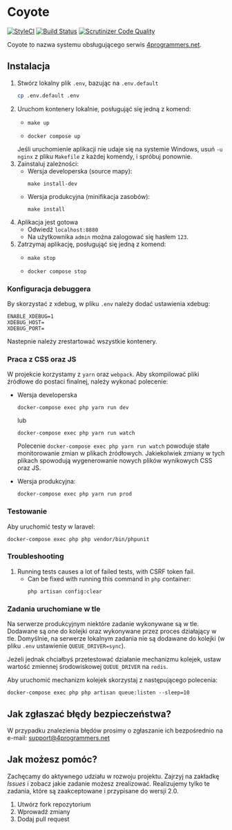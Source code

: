 # Coyote

[![StyleCI](https://styleci.io/repos/30256872/shield)](https://styleci.io/repos/30256872)
[![Build Status](https://travis-ci.org/adam-boduch/coyote.svg?branch=master)](https://travis-ci.org/adam-boduch/coyote)
[![Scrutinizer Code Quality](https://scrutinizer-ci.com/g/adam-boduch/coyote/badges/quality-score.png?b=master)](https://scrutinizer-ci.com/g/adam-boduch/coyote/?branch=master)

Coyote to nazwa systemu obsługującego serwis [4programmers.net].

[4programmers.net]: https://4programmers.net/

## Instalacja

1. Stwórz lokalny plik `.env`, bazując na `.env.default`
   ```bash
   cp .env.default .env
   ```
2. Uruchom kontenery lokalnie, posługująć się jedną z komend:
   - ```
     make up
     ```
   - ```
     docker compose up
     ```
   Jeśli uruchomienie aplikacji nie udaje się na systemie Windows, usuń `-u nginx` z pliku `Makefile`
   z każdej komendy, i spróbuj ponownie.
3. Zainstaluj zależności:
   - Wersja developerska (source mapy):
     ```
     make install-dev 
     ```
   - Wersja produkcyjna (minifikacja zasobów):
     ```
     make install
     ```
4. Aplikacja jest gotowa
   - Odwiedź `localhost:8880`
   - Na użytkownika `admin` można zalogować się hasłem `123`.
5. Zatrzymaj aplikację, posługująć się jedną z komend:
   - ```
     make stop
     ```
   - ```
     docker compose stop
     ```

### Konfiguracja debuggera

By skorzystać z xdebug, w pliku `.env` należy dodać ustawienia xdebug:

```
ENABLE_XDEBUG=1
XDEBUG_HOST=
XDEBUG_PORT=
```

Nastepnie należy zrestartować wszystkie kontenery.

### Praca z CSS oraz JS

W projekcie korzystamy z `yarn` oraz `webpack`. Aby skompilować pliki źródłowe do postaci finalnej, należy wykonać
polecenie:
 - Wersja developerska 
   ```
   docker-compose exec php yarn run dev
   ```
   lub
   ```
   docker-compose exec php yarn run watch
   ```

   Polecenie `docker-compose exec php yarn run watch` powoduje stałe monitorowanie zmian w plikach źródłowych. Jakiekolwiek zmiany w tych plikach
   spowodują wygenerowanie nowych plików wynikowych CSS oraz JS.

 - Wersja produkcyjna:
   ```
   docker-compose exec php yarn run prod
   ```

### Testowanie

Aby uruchomić testy w laravel:

```
docker-compose exec php php vendor/bin/phpunit
```

### Troubleshooting

1. Running tests causes a lot of failed tests, with CSRF token fail.
   - Can be fixed with running this command in `php` container:
     ```
     php artisan config:clear
     ```

### Zadania uruchomiane w tle

Na serwerze produkcyjnym niektóre zadanie wykonywane są w tle. Dodawane są one do kolejki oraz wykonywane przez proces działający w tle.
Domyślnie, na serwerze lokalnym zadania nie są dodawane do kolejki (w pliku `.env` ustawienie `QUEUE_DRIVER=sync`).

Jeżeli jednak chciałbyś przetestować działanie mechanizmu kolejek, ustaw wartość zmiennej środowiskowej `QUEUE_DRIVER` na `redis`.

Aby uruchomić mechanizm kolejek skorzystaj z następującego polecenia:

```
docker-compose exec php php artisan queue:listen --sleep=10
```

## Jak zgłaszać błędy bezpieczeństwa?

W przypadku znalezienia błędów prosimy o zgłaszanie ich bezpośrednio na e-mail: support@4programmers.net

## Jak możesz pomóc?

Zachęcamy do aktywnego udziału w rozwoju projektu. Zajrzyj na zakładkę *Issues* i zobacz jakie zadanie możesz zrealizować. Realizujemy tylko te zadania, które są zaakceptowane i przypisane do wersji 2.0.

1. Utwórz fork repozytorium
2. Wprowadź zmiany
3. Dodaj pull request

